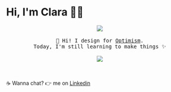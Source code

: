 # Hi, I'm Clara 👩‍💻

<p align="center" dir="auto">
  <animated-image data-catalyst="" style="width: 27px;"><a target="_blank" rel="noopener noreferrer nofollow" href="https://user-images.githubusercontent.com/5679180/79618120-0daffb80-80be-11ea-819e-d2b0fa904d07.gif" data-target="animated-image.originalLink"><img src="https://user-images.githubusercontent.com/5679180/79618120-0daffb80-80be-11ea-819e-d2b0fa904d07.gif" style="max-width: 100%; display: inline-block;" data-target="animated-image.originalImage"></a>
      <span class="AnimatedImagePlayer" data-target="animated-image.player" hidden="">
        <a data-target="animated-image.replacedLink" class="AnimatedImagePlayer-images" href="https://user-images.githubusercontent.com/5679180/79618120-0daffb80-80be-11ea-819e-d2b0fa904d07.gif" target="_blank">
          <span data-target="animated-image.imageContainer">
            <img data-target="animated-image.replacedImage" alt="79618120-0daffb80-80be-11ea-819e-d2b0fa904d07.gif" class="AnimatedImagePlayer-animatedImage" src="https://user-images.githubusercontent.com/5679180/79618120-0daffb80-80be-11ea-819e-d2b0fa904d07.gif" style="display: block; opacity: 1;">
          <canvas class="AnimatedImagePlayer-stillImage" aria-hidden="true" width="27" height="31"></canvas></span>
        </a>
        <button data-target="animated-image.imageButton" class="AnimatedImagePlayer-images" tabindex="-1" aria-label="Play 79618120-0daffb80-80be-11ea-819e-d2b0fa904d07.gif"></button>
        <span class="AnimatedImagePlayer-controls" data-target="animated-image.controls">
          <button data-target="animated-image.playButton" class="AnimatedImagePlayer-button" aria-label="Play 79618120-0daffb80-80be-11ea-819e-d2b0fa904d07.gif">
            <svg aria-hidden="true" focusable="false" class="octicon icon-play" width="16" height="16" viewBox="0 0 16 16" fill="none" xmlns="http://www.w3.org/2000/svg">
              <path d="M4 13.5427V2.45734C4 1.82607 4.69692 1.4435 5.2295 1.78241L13.9394 7.32507C14.4334 7.63943 14.4334 8.36057 13.9394 8.67493L5.2295 14.2176C4.69692 14.5565 4 14.1739 4 13.5427Z">
            </path></svg>
            <svg aria-hidden="true" focusable="false" class="octicon icon-pause" width="16" height="16" viewBox="0 0 16 16" xmlns="http://www.w3.org/2000/svg">
              <rect x="4" y="2" width="3" height="12" rx="1"></rect>
              <rect x="9" y="2" width="3" height="12" rx="1"></rect>
            </svg>
          </button>
          <a data-target="animated-image.openButton" aria-label="Open 79618120-0daffb80-80be-11ea-819e-d2b0fa904d07.gif in new window" class="AnimatedImagePlayer-button" href="https://user-images.githubusercontent.com/5679180/79618120-0daffb80-80be-11ea-819e-d2b0fa904d07.gif" target="_blank">
            <svg aria-hidden="true" class="octicon" xmlns="http://www.w3.org/2000/svg" viewBox="0 0 16 16" width="16" height="16">
              <path fill-rule="evenodd" d="M10.604 1h4.146a.25.25 0 01.25.25v4.146a.25.25 0 01-.427.177L13.03 4.03 9.28 7.78a.75.75 0 01-1.06-1.06l3.75-3.75-1.543-1.543A.25.25 0 0110.604 1zM3.75 2A1.75 1.75 0 002 3.75v8.5c0 .966.784 1.75 1.75 1.75h8.5A1.75 1.75 0 0014 12.25v-3.5a.75.75 0 00-1.5 0v3.5a.25.25 0 01-.25.25h-8.5a.25.25 0 01-.25-.25v-8.5a.25.25 0 01.25-.25h3.5a.75.75 0 000-1.5h-3.5z"></path>
            </svg>
          </a>
        </span>
      </span></animated-image>
  <br><br>
  <samp>
    <g-emoji class="g-emoji" alias="wave" fallback-src="https://github.githubassets.com/images/icons/emoji/unicode/1f44b.png">👋</g-emoji> Hi! I design for <a href="https://www.optimism.io/" rel="nofollow">Optimism</a>.
    <br>Today, I'm still learning to make things <g-emoji class="g-emoji" alias="sparkles" fallback-src="https://github.githubassets.com/images/icons/emoji/unicode/2728.png">✨</g-emoji><br><br>
    <animated-image data-catalyst="" style="width: 240px;"><a target="_blank" rel="noopener noreferrer nofollow" href="https://camo.githubusercontent.com/6a0f76c7f114b2c8300ca379673520e5a898a0241ab216074dd7368354038abe/68747470733a2f2f692e696d6775722e636f6d2f6b644b686778362e676966" data-target="animated-image.originalLink"><img src="https://camo.githubusercontent.com/6a0f76c7f114b2c8300ca379673520e5a898a0241ab216074dd7368354038abe/68747470733a2f2f692e696d6775722e636f6d2f6b644b686778362e676966" align="center" data-canonical-src="https://i.imgur.com/kdKhgx6.gif" style="max-width: 100%; display: inline-block;" data-target="animated-image.originalImage"></a>
  <p>   
    <br><br><g-emoji class="g-emoji" alias="coffee" fallback-src="https://github.githubassets.com/images/icons/emoji/unicode/2615.png">☕</g-emoji> Wanna chat? <g-emoji class="g-emoji" alias="point_right" fallback-src="https://github.githubassets.com/images/icons/emoji/unicode/1f449.png">👉</g-emoji> me on <a href="www.linkedin.com/in/clara-ortiz-de-la-torre" rel="nofollow">Linkedin</a>
  </samp>
</p>
